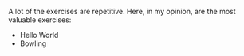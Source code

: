 A lot of the exercises are repetitive. Here, in my opinion, are the most valuable exercises:

* Hello World
* Bowling
